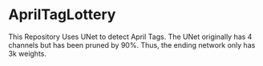 # AprilTagLottery

This Repository Uses UNet to detect April Tags. The UNet originally has 4 channels but has been pruned by 90%. Thus, the ending network only has 3k weights.
